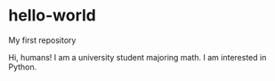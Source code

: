 # hello-world
My first repository


Hi, humans!
I am a university student majoring math.
I am interested in Python.

